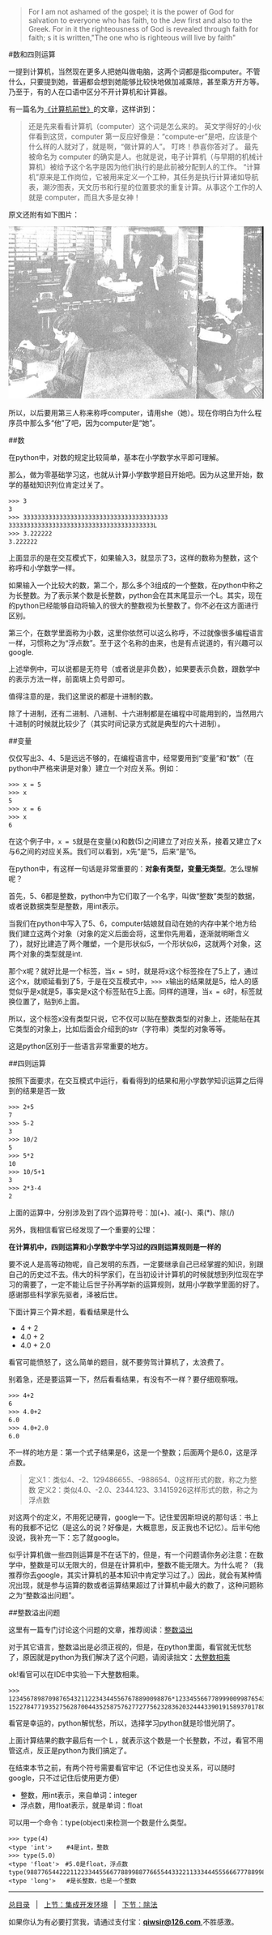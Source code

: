 >For I am not ashamed of the gospel; it is the power of God for salvation to everyone who has faith, to the Jew first and also to the Greek. For in it the righteousness of God is revealed through faith for faith; s it is written,"The one who is righteous will live by faith"

#数和四则运算

一提到计算机，当然现在更多人把她叫做电脑，这两个词都是指computer。不管什么，只要提到她，普遍都会想到她能够比较快地做加减乘除，甚至乘方开方等。乃至于，有的人在口语中区分不开计算机和计算器。

有一篇名为[《计算机前世》](http://www.flickering.cn/%E5%85%AB%E5%8D%A6%E5%A4%A9%E5%9C%B0/2015/02/%E8%AE%A1%E7%AE%97%E6%9C%BA%E5%89%8D%E4%B8%96%E7%AF%87%EF%BC%88%E4%B8%80%EF%BC%8C%E5%A7%91%E5%A8%98%E8%AE%A1%E7%AE%97%E6%9C%BA%EF%BC%89/)的文章，这样讲到：

>还是先来看看计算机（computer）这个词是怎么来的。 英文学得好的小伙伴看到这货，computer
>第一反应好像是：“compute-er”是吧，应该是个什么样的人就对了，就是啊，“做计算的人”。
>叮咚！恭喜你答对了。
>最先被命名为 computer 的确实是人。也就是说，电子计算机（与早期的机械计算机）被给予这个名字是因为他们执行的是此前被分配到人的工作。 “计算机”原来是工作岗位，它被用来定义一个工种，其任务是执行计算诸如导航表，潮汐图表，天文历书和行星的位置要求的重复计算。从事这个工作的人就是 computer，而且大多是女神！

原文还附有如下图片：

![](./1images/10201.jpg)

所以，以后要用第三人称来称呼computer，请用she（她）。现在你明白为什么程序员中那么多“他”了吧，因为computer是“她”。

##数

在python中，对数的规定比较简单，基本在小学数学水平即可理解。

那么，做为零基础学习这，也就从计算小学数学题目开始吧。因为从这里开始，数学的基础知识列位肯定过关了。

    >>> 3
    3
    >>> 3333333333333333333333333333333333333333
    3333333333333333333333333333333333333333L
    >>> 3.222222
    3.222222

上面显示的是在交互模式下，如果输入3，就显示了3，这样的数称为整数，这个称呼和小学数学一样。

如果输入一个比较大的数，第二个，那么多个3组成的一个整数，在python中称之为长整数。为了表示某个数是长整数，python会在其末尾显示一个L。其实，现在的python已经能够自动将输入的很大的整数视为长整数了。你不必在这方面进行区别。

第三个，在数学里面称为小数，这里你依然可以这么称呼，不过就像很多编程语言一样，习惯称之为“浮点数”。至于这个名称的由来，也是有点说道的，有兴趣可以google.

上述举例中，可以说都是无符号（或者说是非负数），如果要表示负数，跟数学中的表示方法一样，前面填上负号即可。

值得注意的是，我们这里说的都是十进制的数。

除了十进制，还有二进制、八进制、十六进制都是在编程中可能用到的，当然用六十进制的时候就比较少了（其实时间记录方式就是典型的六十进制）。

##变量

仅仅写出3、4、5是远远不够的，在编程语言中，经常要用到“变量”和“数”（在python中严格来讲是对象）建立一个对应关系。例如：

    >>> x = 5
    >>> x
    5
    >>> x = 6
    >>> x
    6

在这个例子中，`x = 5`就是在变量(x)和数(5)之间建立了对应关系，接着又建立了x与6之间的对应关系。我们可以看到，x先“是”5，后来“是”6。

在python中，有这样一句话是非常重要的：**对象有类型，变量无类型**。怎么理解呢？

首先，5、6都是整数，python中为它们取了一个名字，叫做“整数”类型的数据，或者说数据类型是整数，用int表示。

当我们在python中写入了5、6，computer姑娘就自动在她的内存中某个地方给我们建立这两个对象（对象的定义后面会将，这里你先用着，逐渐就明晰含义了），就好比建造了两个雕塑，一个是形状似5，一个形状似6，这就两个对象，这两个对象的类型就是int.

那个x呢？就好比是一个标签，当`x = 5`时，就是将x这个标签拴在了5上了，通过这个x，就顺延看到了5，于是在交互模式中，`>>> x`输出的结果就是5，给人的感觉似乎是x就是5，事实是x这个标签贴在5上面。同样的道理，当`x = 6`时，标签就换位置了，贴到6上面。

所以，这个标签x没有类型只说，它不仅可以贴在整数类型的对象上，还能贴在其它类型的对象上，比如后面会介绍到的str（字符串）类型的对象等等。

这是python区别于一些语言非常重要的地方。

##四则运算

按照下面要求，在交互模式中运行，看看得到的结果和用小学数学知识运算之后得到的结果是否一致

    >>> 2+5
    7
    >>> 5-2
    3
    >>> 10/2
    5
    >>> 5*2
    10
    >>> 10/5+1
    3
    >>> 2*3-4
    2

上面的运算中，分别涉及到了四个运算符号：加(+)、减(-)、乘(*)、除(/)

另外，我相信看官已经发现了一个重要的公理：

**在计算机中，四则运算和小学数学中学习过的四则运算规则是一样的**

要不说人是高等动物呢，自己发明的东西，一定要继承自己已经掌握的知识，别跟自己的历史过不去。伟大的科学家们，在当初设计计算机的时候就想到列位现在学习的需要了，一定不能让后世子孙再学新的运算规则，就用小学数学里面的好了。感谢那些科学家先驱者，泽被后世。

下面计算三个算术题，看看结果是什么

- 4 + 2
- 4.0 + 2
- 4.0 + 2.0

看官可能愤怒了，这么简单的题目，就不要劳驾计算机了，太浪费了。

别着急，还是要运算一下，然后看看结果，有没有不一样？要仔细观察哦。

    >>> 4+2
    6
    >>> 4.0+2
    6.0
    >>> 4.0+2.0
    6.0

不一样的地方是：第一个式子结果是6，这是一个整数；后面两个是6.0，这是浮点数。

>定义1：类似4、-2、129486655、-988654、0这样形式的数，称之为整数
>定义2：类似4.0、-2.0、2344.123、3.1415926这样形式的数，称之为浮点数

对这两个的定义，不用死记硬背，google一下。记住爱因斯坦说的那句话：书上有的我都不记忆（是这么的说？好像是，大概意思，反正我也不记忆）。后半句他没说，我补充一下：忘了就google。

似乎计算机做一些四则运算是不在话下的，但是，有一个问题请你务必注意：在数学中，整数是可以无限大的，但是在计算机中，整数不能无限大。为什么呢？（我推荐你去google，其实计算机的基本知识中肯定学习过了。）因此，就会有某种情况出现，就是参与运算的数或者运算结果超过了计算机中最大的数了，这种问题称之为“整数溢出问题”。

##整数溢出问题

这里有一篇专门讨论这个问题的文章，推荐阅读：[整数溢出](http://zhaoweizhuanshuo.blog.163.com/blog/static/148055262201093151439742/)

对于其它语言，整数溢出是必须正视的，但是，在python里面，看官就无忧愁了，原因就是python为我们解决了这个问题，请阅读拙文：[大整数相乘](https://github.com/qiwsir/algorithm/blob/master/big_int.md)

ok!看官可以在IDE中实验一下大整数相乘。

    >>> 123456789870987654321122343445567678890098876*1233455667789990099876543332387665443345566
    152278477193527562870044352587576277277562328362032444339019158937017801601677976183816L

看官是幸运的，python解忧愁，所以，选择学习python就是珍惜光阴了。

上面计算结果的数字最后有一个Ｌ，就表示这个数是一个长整数，不过，看官不用管这点，反正是python为我们搞定了。

在结束本节之前，有两个符号需要看官牢记（不记住也没关系，可以随时google，只不过记住后使用更方便）

- 整数，用int表示，来自单词：integer
- 浮点数，用float表示，就是单词：float

可以用一个命令：type(object)来检测一个数是什么类型。

    >>> type(4)
    <type 'int'>    #4是int，整数
    >>> type(5.0)
    <type 'float'>　#5.0是float，浮点数
    type(988776544222112233445566778899887766554433221133344455566677788998776543222344556678)
    <type 'long'>   #是长整数，也是一个整数

------

[总目录](./index.md)&nbsp;&nbsp;&nbsp;|&nbsp;&nbsp;&nbsp;[上节：集成开发环境](./101.md)&nbsp;&nbsp;&nbsp;|&nbsp;&nbsp;&nbsp;[下节：除法](./103.md)

如果你认为有必要打赏我，请通过支付宝：**qiwsir@126.com**,不胜感激。
